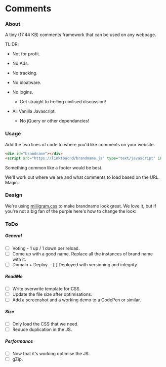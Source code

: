 # Comments

### About

A tiny (17.44 KB) comments framework that can be used on any webpage. 



TL:DR;

- Not for profit.


- No Ads.
- No tracking.
- No bloatware.
- No logins.
  - Get straight to ~~trolling~~ civilised discussion!
- All Vanilla Javascript. 
  - No jQuery or other dependancies! 



### Usage

Add the two lines of code to where you'd like comments on your website.

```html
<div id="brandname"></div>
<script src="https://linktoacnd/brandname.js" type="text/javascript" integrity="abc123"></script>
```

Something common like a footer would be best. 

We'll work out where we are and what comments to load based on the URL. Magic.



### Design

We're using [milligram.css](https://github.com/milligram/milligram) to make brandname look great. We love it, but if you're not a big fan of the purple here's how to change the look:





### ToDo

##### General

- [ ] Voting - 1 up / 1 down per reload.
- [ ] Come up with a good name. Replace all the instances of brand name with it.
- [ ] Domain + Deploy.
      - [ ] Deployed with versioning and integrity.

##### ReadMe

- [ ] Write overwrite template for CSS.
- [ ] Update the file size after optimisations.
- [ ] Add a screenshot and a working demo to a CodePen or similar.

##### Size

- [ ] Only load the CSS that we need.
- [ ] Reduce duplication in the JS.

##### Performance

- [ ] Now that it's working optimise the JS.
- [ ] gZip.
